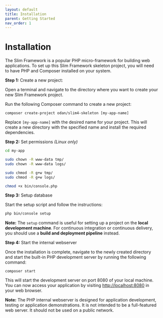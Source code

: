 ```yaml
---
layout: default
title: Installation
parent: Getting Started
nav_order: 1
---
```


# Installation

The Slim Framework is a popular PHP micro-framework 
for building web applications. To set up this Slim Framework 
skeleton project, you will need to have PHP and Composer 
installed on your system.

**Step 1:** Create a new project:

Open a terminal and navigate to the directory where you 
want to create your new Slim Framework project.

Run the following Composer command to create a new project:

```shell
composer create-project odan/slim4-skeleton [my-app-name]
```

Replace `[my-app-name]` with the desired name for your project. 
This will create a new directory with the specified name 
and install the required dependencies.

**Step 2:** Set permissions *(Linux only)*

```bash
cd my-app

sudo chown -R www-data tmp/
sudo chown -R www-data logs/

sudo chmod -R g+w tmp/
sudo chmod -R g+w logs/

chmod +x bin/console.php
```

**Step 3:** Setup database

Start the setup script and follow the instructions:

```bash
php bin/console setup
```

**Note:** The `setup` command is useful for setting up a project on 
the **local development machine**. For continuous integration 
or continuous delivery, you should use a **build and deployment pipeline**
instead.

**Step 4:** Start the internal webserver

Once the installation is complete, navigate to the newly 
created directory and start the built-in PHP development 
server by running the following command:

```
composer start
```

This will start the development server on port 8080 of 
your local machine. You can now access your 
application by visiting <http://localhost:8080>
in your web browser.

**Note:** The PHP internal webserver is designed for
application development, testing or application demonstrations.
It is not intended to be a full-featured web server. 
It should not be used on a public network.
